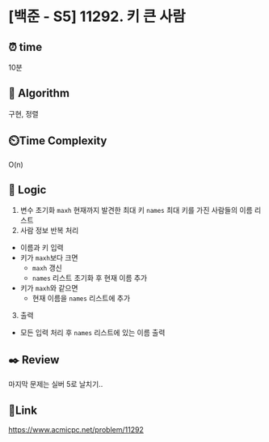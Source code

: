 # [백준 - S5] 11292. 키 큰 사람 


## ⏰ **time**
10분

## :pushpin: **Algorithm**
구현, 정렬 

## ⏲️**Time Complexity**
O(n)

## :round_pushpin: **Logic**
1. 변수 초기화
`maxh` 현재까지 발견한 최대 키
`names` 최대 키를 가진 사람들의 이름 리스트
2. 사람 정보 반복 처리 
- 이름과 키 입력
- 키가 `maxh`보다 크면
    - `maxh` 갱신
    - `names` 리스트 초기화 후 현재 이름 추가
- 키가 `maxh`와 같으면
    - 현재 이름을 `names` 리스트에 추가
3. 출력
- 모든 입력 처리 후 `names` 리스트에 있는 이름 출력

## :black_nib: **Review**
마지막 문제는 실버 5로 날치기..

## 📡**Link**
https://www.acmicpc.net/problem/11292
